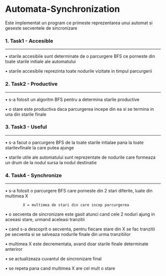 # Automata-Synchronization
  
  
  Este implementat un program ce primeste reprezentarea unui automat si geseste
  secventele de sincronizare   
  

### 1. Task1 - Accesible
-------------------------  


   • starile accesibile sunt determinate de o parcurgere BFS ce porneste din 
      toate starile initiale ale automatului  
      
   • starile accesibile reprezinta toate nodurile vizitate in timpul parcurgerii

  
  
### 2. Task2 - Productive
--------------------------  


   • s-a folosit un algoritm BFS pentru a determina starile productive  
   
   • o stare este productiva daca parcurgerea incepe din ea si se termina in
      una din starile finale

  
  
### 3. Task3 - Useful
-------------------------  


   • s-a facut o parcurgere BFS de la toate starile intialae pana la toate 
    starilevfinale la care putea ajunge  
    
   • starile utile ale automatului sunt reprezentate de nodurile care formeaza
      un drum de la nodul sursa la nodul destinatie

  
  
### 4. Task4 - Synchronize
-------------------------  


   • s-a folosit o parcurgere BFS care porneste din 2 stari diferite, luate
      din multimea X

            X = multimea de stari din care incep parcurgerea

   • o secventa de sincronizare este gasit atunci cand cele 2 noduri ajung
      in aceeasi stare, urmand aceleasi tranzitii  
      
   • cand s-a descoprit o secventa, pentru fiecare stare din X se fac 
      tranzitii pe secventa si se salveaza nodurile finale din urma
      tranzitiilor  
      
   • multimea X este decrementata, avand doar starile finale determinate 
      anteriror  

  • se actualizeaza cuvantul de sincronizare final  
  
   • se repeta pana cand multimea X are cel mult o stare  
   
